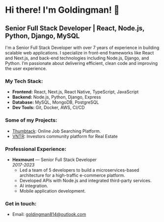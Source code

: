 # Hi there! I'm Goldingman! 👋
## Senior Full Stack Developer | React, Node.js, Python, Django, MySQL

I'm a Senior Full Stack Developer with over 7 years of experience in building scalable web applications. I specialize in front-end frameworks like React and Next.js, and back-end technologies including Node.js, Django, and Python. I’m passionate about delivering efficient, clean code and improving the user experience.

### My Tech Stack:
- **Frontend:** React, Next.js, React Native, TypeScript, JavaScript
- **Backend:** Node.js, Python, Django, Express
- **Database:** MySQL, MongoDB, PostgreSQL
- **Dev Tools:** Git, Docker, AWS, CI/CD

### Some of my Projects:
- [Thumbtack](https://www.thumbtack.com/![image](https://github.com/user-attachments/assets/ca2209ab-5e51-4a10-991f-5766bf08e72e)
): Online Job Searching Platform.
- [VNTR](https://www.vntr.vc/![image](https://github.com/user-attachments/assets/2fefeba4-e1ce-421a-9a2a-a925851ad81c)
): Investors community platform for Real Estate

### Professional Experience:
- **Hexmount** — Senior Full Stack Developer  
  _2017-2023_
  - Led a team of 5 developers to build a microservices-based architecture for a high-traffic e-commerce platform.
  - Developed APIs with Node.js and integrated third-party services.
  - AI integration.
  - Mobile application development.


### Get in touch:
- Email: [goldingman814@outlook.com](mailto:goldingman814@outlook.com)



